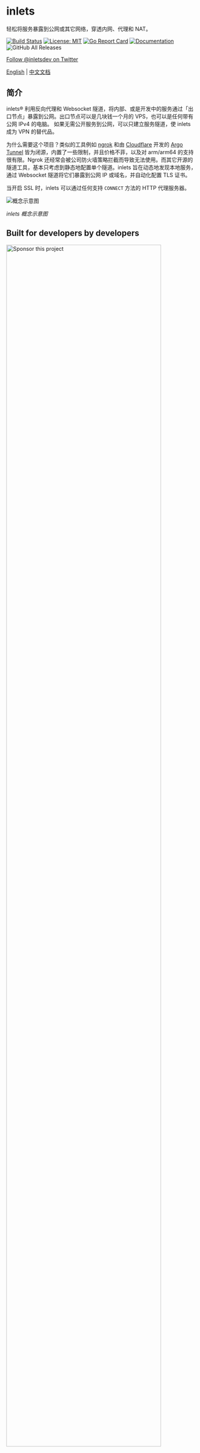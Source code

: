 # inlets

<!--翻译贡献者请注意译文三大原则：信、达、雅。格式和 Markdown 风格请与英文原文保持一致。-->

轻松将服务暴露到公网或其它网络，穿透内网、代理和 NAT。

[![Build Status](https://travis-ci.com/inlets/inlets.svg?branch=master)](https://travis-ci.com/inlets/inlets)
[![License: MIT](https://img.shields.io/badge/License-MIT-yellow.svg)](https://opensource.org/licenses/MIT)
[![Go Report Card](https://goreportcard.com/badge/github.com/inlets/inlets)](https://goreportcard.com/report/github.com/inlets/inlets)
[![Documentation](https://godoc.org/github.com/inlets/inlets?status.svg)](http://godoc.org/github.com/inlets/inlets)
![GitHub All Releases](https://img.shields.io/github/downloads/inlets/inlets/total)

[Follow @inletsdev on Twitter](https://twitter.com/inletsdev)

[English](./README.md) | [中文文档](./README_CN.md)

## 简介

inlets&reg; 利用反向代理和 Websocket 隧道，将内部、或是开发中的服务通过「出口节点」暴露到公网。出口节点可以是几块钱一个月的 VPS，也可以是任何带有公网 IPv4 的电脑。
如果无需公开服务到公网，可以只建立服务隧道，使 inlets 成为 VPN 的替代品。

为什么需要这个项目？类似的工具例如 [ngrok](https://ngrok.com/) 和由 [Cloudflare](https://www.cloudflare.com/) 开发的 [Argo Tunnel](https://developers.cloudflare.com/argo-tunnel/) 皆为闭源，内置了一些限制，并且价格不菲，以及对 arm/arm64 的支持很有限。Ngrok 还经常会被公司防火墙策略拦截而导致无法使用。而其它开源的隧道工具，基本只考虑到静态地配置单个隧道。inlets 旨在动态地发现本地服务，通过 Websocket 隧道将它们暴露到公网 IP 或域名，并自动化配置 TLS 证书。

当开启 SSL 时，inlets 可以通过任何支持 `CONNECT` 方法的 HTTP 代理服务器。

![概念示意图](docs/inlets.png)

*inlets 概念示意图*

## Built for developers by developers

<a href="https://github.com/sponsors/inlets/">
<img alt="Sponsor this project" src="https://github.com/alexellis/alexellis/blob/master/sponsor-today.png" width="90%">
</a>

## 协议与条款

**重要**

如您需要在企业网络中使用 inlets，建议先征求 IT 管理员的同意。下载、使用或分发 inlets 前，您必须同意 [协议](./LICENSE) 条款与限制。本项目不提供任何担保，亦不承担任何责任。

### 待办事项和目标

#### 已完成

* 基于客户端的定义，自动在出口节点创建服务入口
  * 通过 DNS / 域名实现单端口、单 Websocket 承载多站点
* 利用 SSL over Websockets 实现链路加密（`wss://`）
* 服务端和客户端验权
* 自动重连
* 原生多架构（ARMHF / ARM64）支持
* 提供 Dockerfile 以及 Kubernetes YAML 文件
* 自动发现并实例化 Kubernetes 集群内 `LoadBalancer` 类型的 `Service` - [inlets-operator](https://github.com/inlets/inlets-operator)
* 传输 Websocket 流量
* [为该项目制作一枚 Logo](https://github.com/inlets/inlets/issues/46)
* 和反向代理或 inlets PRO 搭配时支持配置 TLS 证书

#### inlets PRO

以下是 [inlets PRO](https://inlets.dev) 的特性和用例：

* 传输 4 层的 TCP 流量，例如 Websockets、数据库流量、反向代理、远程桌面和 SSH
* 暴露同一个客户端的多个端口 - 例如 80 和 443
* 作为反向代理或 Kubernetes IngressController 运行
* 自动为控制平面部署 TLS 证书
* 商业服务和客户支持
* 文档、博客、教程、视频等

### 项目状态

与 HTTP 1.1 遵循同步的请求/响应模型不同，Websocket 使用异步的发布/订阅模型来发送和接收消息。这带来了一些挑战 —— 通过 *异步总线* 隧道化传输 *同步协议*。

inlets 2.0 带来了性能上的提升，以及调用部分 Kubernetes 和 Rancher API 的能力。本项目使用了 [Rancher 的 K3s 项目](https://k3s.io) 实现节点间通讯同样的隧道依赖包。它非常适用于开发，在生产环境中也很实用。不过在部署 `inlets` 到生产环境中之前，建议先做好充足的测试。

如果您有任何评论、建议或是贡献想法，欢迎提交 Issue 讨论。

* 隧道链路通过 `--token` 选项指定的共享密钥保证安全
* 默认配置使用不带 SSL 的 Websocket `ws://`，但支持开启加密，即启用 SSL `wss://`
* 可通过服务器端选项设定请求超时时间
* ~~服务发现机制完成前，在服务端和客户端都必须配置上游 URL~~ 客户端可发布其可提供服务的上游 URLs
* 默认情况下，隧道传输会移除响应内的 CORS 头，但你可以在服务端使用 `--disable-transport-wrapping` 关闭该特性

### 相关项目

Inlets 作为 *服务代理* [已被列入 Cloud Native Landscape](https://landscape.cncf.io/category=service-proxy&format=card-mode&grouping=category&sort=stars)

* [inlets PRO](https://inlets.dev) - 云原生的隧道服务 - TCP、HTTP 以及 Websockets，支持全自动 TLS 加密
* [inlets](https://github.com/inlets/inlets) - 云原生的隧道服务，只支持 HTTP - TLS 需要单独配置
* [inlets-operator](https://github.com/inlets/inlets-operator) - 给私有 Kubernetes Services 实现公网 IP，支持 CRD
* [inletsctl](https://github.com/inlets/inletsctl) - 搭建出口节点的最快方法

## 安装 inlets

你可以使用 `curl` 下载安装脚本，或是用 `brew` 安装，或者直接在 Releases 页面直接下载二进制文件。安装完成后即可使用 `inlets` 命令。

### 安装 CLI

> 提示：虽然 `inlets` 是一款免费工具，但你也可以在 [GitHub Sponsors](https://insiders.openfaas.io/) 页面支持后续的开发 💪

使用 `curl` 和辅助脚本：

```bash
# 安装到当前目录
curl -sLS https://get.inlets.dev | sh

# 安装到 /usr/local/bin/
curl -sLS https://get.inlets.dev | sudo sh
```

使用 `brew`：

```bash
brew install inlets
```

> 提示：`brew` 分发的版本由 Homebrew 团队维护，因此可能会与 GitHub releases 存在一定延迟。

二进制文件可在 [Releases 页面](https://github.com/inlets/inlets/releases) 找到；包含 Linux（x86_64、armhf、arm64），Windows（实验性）以及 Darwin（MacOS）版本。如果你想要验证你的下载，也可以查看 SHA 校验值。

Windows 用户建议使用 [Git bash](https://git-scm.com/downloads) 来安装 inlets。

## 使用 inlets

### 快速上手

你可以在任何两台互相连接的「电脑」之间运行 inlets，「电脑」可以是两个容器，虚拟机，物理机，甚至单台机器的环回网络也可以。

可在本地尝试 [quickstart tutorial now](./docs/quickstart.md)（英文）。

### 文档和教程

inlets 和 inlets PRO 有了独立的文档站点（英文）：

官方文档：[docs.inlets.dev](https://docs.inlets.dev)

* 文档：[Quickstart tutorial on your laptop](./docs/quickstart.md)
* 文档：[Inlets & Kubernetes recipes](./docs/kubernetes.md)
* 教程：[Get a LoadBalancer for your private Kubernetes cluster with inlets-operator](https://blog.alexellis.io/ingress-for-your-local-kubernetes-cluster/)

延伸阅读: [advanced usage of inlets including Docker, Kubernetes, multiple-services, and binding to private IPs](./docs/advanced.md)

### 大家如何评价 inlets？

读一读社区教程、Hacker News 推送，如果你有编写关于 inlets 和 inlets PRO 的内容，欢迎提交 PR：

* [社区教程](docs/community.md)

> 你可以使用这些关键词在社交媒体分享 inlets：`@inletsdev`、`#inletsdev` 和 `https://inlets.dev`。

### 工作用途或是在生产环境使用 inlets？

查看 [ADOPTERS.md](./ADOPTERS.md) 来了解如今有哪些公司在使用 inlets 了。

### 周边商品

查看 [OpenFaaS Ltd SWAG store](https://store.openfaas.com/) 获得属于你自己的 inlets 卫衣、T 恤和水杯。

<img src="https://pbs.twimg.com/media/EQuxmEJWoAAP0Ga?format=jpg&name=small" width=300>

### 开发指引

查看 [CONTRIBUTING.md](./CONTRIBUTING.md)

### 其它 Kubernetes 端口转发工具

* [`kubectl port-forward`](https://kubernetes.io/docs/tasks/access-application-cluster/port-forward-access-application-cluster/) - built into the Kubernetes CLI, forwards a single port to the local computer.
* [kubefwd](https://github.com/txn2/kubefwd) - Kubernetes utility to port-forward multiple services to your local computer.
* [kurun](https://github.com/banzaicloud/kurun) - Run main.go in Kubernetes with one command, also port-forward your app into Kubernetes.

inlets&reg; is a registered trademark of OpenFaaS Ltd. All rights reserved, registered company in the UK: 11076587
